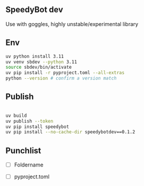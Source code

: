 ## SpeedyBot dev

Use with goggles, highly unstable/experimental library

## Env

```sh
uv python install 3.11
uv venv sbdev --python 3.11
source sbdev/bin/activate
uv pip install -r pyproject.toml --all-extras
python --version # confirm a version match
```

## Publish

```sh

uv build
uv publish --token
uv pip install speedybot
uv pip install --no-cache-dir speedybotdev==0.1.2
```

## Punchlist

- [ ] Foldername

- [ ] pyproject.toml
